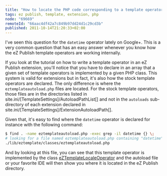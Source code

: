 ```yaml
---
title: "How to locate the PHP code corresponding to a template operator?"
tags: ez publish, template, extension, php
node: "69669"
remoteId: "66aac4df42a7c849b97dd24d1c29cd3b"
published: 2011-10-14T21:20:33+02:00
---
```


I've seen this question for the <code>datetime</code>
operator lately on Google+. This is a very common question that has an easy answer whenever you know how the eZ Publish template operators are working internally.


If you look at the tutorial on how to write a template operator in an eZ Publish extension, you'll notice that you have to declare in an array that a given set of template operators is implemented by a given PHP class. This system is valid for extensions but in fact, it's also how the stock template operators are declared. The only difference is where the <code>eztemplateautoload.php</code>
 files are located. For the stock template operators, those files are in the directories listed in site.ini/[TemplateSettings]/AutoloadPathList[] and not in the <code>autoloads</code>
 sub-directory of each extension declared in site.ini/[TemplateSettings]/ExtensionAutoloadPath[].


Given that, it's easy to find where the <code>datetime</code>
 operator is declared for instance with the following command:

``` bash
$ find . -name eztemplateautoload.php -exec grep -il datetime {} \;
# looking for a file named eztemplateautoload.php containing "datetime"
./lib/eztemplate/classes/eztemplateautoload.php
```


And by looking at this file, you can see that this template operator is implemented by the class [eZTemplateLocaleOperator](https://github.com/ezsystems/ezpublish-legacy/blob/master/lib/eztemplate/classes/eztemplatelocaleoperator.php) and the autoload file or your favorite IDE will then show you where it is located in the eZ Publish directory.

